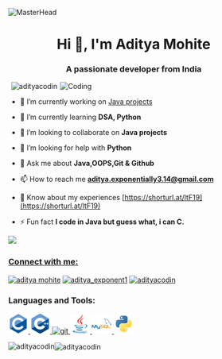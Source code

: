 ![MasterHead](https://i.pinimg.com/originals/ca/26/2e/ca262e0354eea311c41134c3e4bc3bc2.gif)
<h1 align="center">Hi 👋, I'm Aditya Mohite</h1>
<h3 align="center">A passionate developer from India</h3>
<img align="right" alt="Coding" width="400" src="https://user-images.githubusercontent.com/74038190/212748842-9fcbad5b-6173-4175-8a61-521f3dbb7514.gif">

<p align="center"> <img src="https://komarev.com/ghpvc/?username=adityacodin&label=Profile%20views&color=0e75b6&style=flat" alt="adityacodin" /> </p>

- 🔭 I’m currently working on [Java projects](https://github.com/Adityacodin/git-demo/tree/main/project)

- 🌱 I’m currently learning **DSA, Python**

- 👯 I’m looking to collaborate on **Java projects**

- 🤝 I’m looking for help with **Python**

- 💬 Ask me about **Java,OOPS,Git & Github**

- 📫 How to reach me **aditya.exponentially3.14@gmail.com**

- 📄 Know about my experiences [https://shorturl.at/ltF19](https://shorturl.at/ltF19)

- ⚡ Fun fact **I code in Java but guess what, i can C.**

<a href="https://leetcode.com/aditya_compe/">
    <img src="https://leetcard.jacoblin.cool/aditya_compe?theme=dark&font=Goldman&ext=activityy"></img>

<h3 align="left">Connect with me:</h3>
<p align="left">
<a href="https://linkedin.com/in/aditya mohite" target="blank"><img align="center" src="https://raw.githubusercontent.com/rahuldkjain/github-profile-readme-generator/master/src/images/icons/Social/linked-in-alt.svg" alt="aditya mohite" height="30" width="40" /></a>
<a href="https://www.hackerrank.com/aditya_exponent1" target="blank"><img align="center" src="https://raw.githubusercontent.com/rahuldkjain/github-profile-readme-generator/master/src/images/icons/Social/hackerrank.svg" alt="aditya_exponent1" height="30" width="40" /></a>
<a href="https://www.leetcode.com/aditya_compe" target="blank"><img align="center" src="https://raw.githubusercontent.com/rahuldkjain/github-profile-readme-generator/master/src/images/icons/Social/leet-code.svg" alt="adityacodin" height="30" width="40" /></a>
</p>

<h3 align="left">Languages and Tools:</h3>
<p align="left"> <a href="https://www.cprogramming.com/" target="_blank" rel="noreferrer"> <img src="https://raw.githubusercontent.com/devicons/devicon/master/icons/c/c-original.svg" alt="c" width="40" height="40"/> </a> <a href="https://www.w3schools.com/cpp/" target="_blank" rel="noreferrer"> <img src="https://raw.githubusercontent.com/devicons/devicon/master/icons/cplusplus/cplusplus-original.svg" alt="cplusplus" width="40" height="40"/> </a> <a href="https://git-scm.com/" target="_blank" rel="noreferrer"> <img src="https://www.vectorlogo.zone/logos/git-scm/git-scm-icon.svg" alt="git" width="40" height="40"/> </a> <a href="https://www.java.com" target="_blank" rel="noreferrer"> <img src="https://raw.githubusercontent.com/devicons/devicon/master/icons/java/java-original.svg" alt="java" width="40" height="40"/> </a> <a href="https://www.mysql.com/" target="_blank" rel="noreferrer"> <img src="https://raw.githubusercontent.com/devicons/devicon/master/icons/mysql/mysql-original-wordmark.svg" alt="mysql" width="40" height="40"/> </a> <a href="https://www.python.org" target="_blank" rel="noreferrer"> <img src="https://raw.githubusercontent.com/devicons/devicon/master/icons/python/python-original.svg" alt="python" width="40" height="40"/> </a> </p>

<p><img align="left" src="https://github-readme-stats.vercel.app/api/top-langs?username=adityacodin&show_icons=true&locale=en&layout=compact" alt="adityacodin" /></p>

<p><img align="center" src="https://github-readme-streak-stats.herokuapp.com/?user=adityacodin&" alt="adityacodin" /></p>
